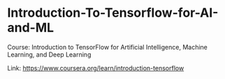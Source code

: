 # Introduction-To-Tensorflow-for-AI-and-ML
Course: Introduction to TensorFlow for Artificial Intelligence, Machine Learning, and Deep Learning

Link: https://www.coursera.org/learn/introduction-tensorflow
